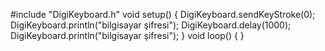 #include "DigiKeyboard.h"
void setup() {
  DigiKeyboard.sendKeyStroke(0);
  DigiKeyboard.println("bilgisayar şifresi");
  DigiKeyboard.delay(1000);
  DigiKeyboard.println("bilgisayar şifresi");
}
void loop() {
}
